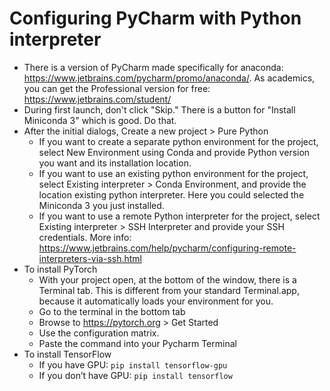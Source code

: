 
# Configuring PyCharm with Python interpreter

- There is a version of PyCharm made specifically for anaconda: https://www.jetbrains.com/pycharm/promo/anaconda/. As academics, you can get the Professional version for free: https://www.jetbrains.com/student/
- During first launch, don't click "Skip." There is a button for "Install Miniconda 3" which is good. Do that.
- After the initial dialogs, Create a new project > Pure Python
	- If you want to create a separate python environment for the project, select New Environment using Conda and provide Python version you want and its installation location.
	- If you want to use an existing python environment for the project, select Existing interpreter > Conda Environment, and provide the location existing python interpreter. Here you could selected the Miniconda 3 you just installed.
	- If you want to use a remote Python interpreter for the project, select Existing interpreter > SSH Interpreter and provide your SSH credentials. More info: https://www.jetbrains.com/help/pycharm/configuring-remote-interpreters-via-ssh.html
- To install PyTorch 
	- With your project open, at the bottom of the window, there is a Terminal tab. This is different from your standard Terminal.app, because it automatically loads your environment for you.
	- Go to the terminal in the bottom tab
	- Browse to https://pytorch.org > Get Started
	- Use the configuration matrix.
	- Paste the command into your Pycharm Terminal
- To install TensorFlow 
	- If you have GPU: `pip install tensorflow-gpu`
	- If you don’t have GPU: `pip install tensorflow`
